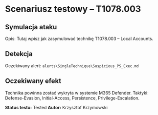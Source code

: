 # Scenariusz testowy – T1078.003

## Symulacja ataku

Opis: Tutaj wpisz jak zasymulować technikę T1078.003 – Local Accounts.

## Detekcja

Oczekiwany alert: `alerts\SingleTechnique\Suspicious_PS_Exec.md`

## Oczekiwany efekt

Technika powinna zostać wykryta w systemie M365 Defender. Taktyki: Defense-Evasion, Initial-Access, Persistence, Privilege-Escalation.

**Status testu:** Tested
**Autor:** Krzysztof Krzymowski
